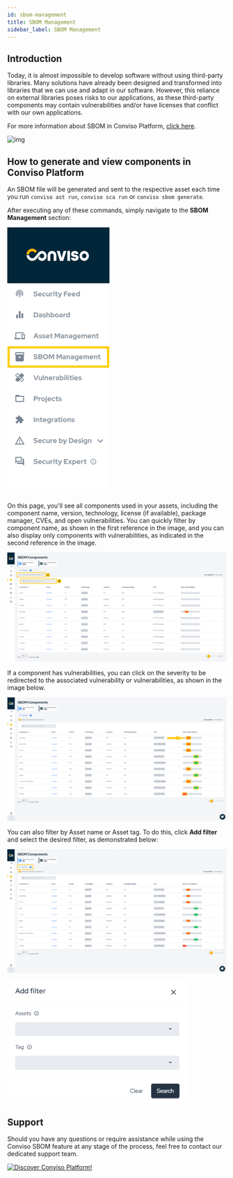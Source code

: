 ```yaml
---
id: sbom-management
title: SBOM Management
sidebar_label: SBOM Management
---
```


## Introduction

Today, it is almost impossible to develop software without using third-party libraries. Many solutions have already been designed and transformed into libraries that we can use and adapt in our software. However, this reliance on external libraries poses risks to our applications, as these third-party components may contain vulnerabilities and/or have licenses that conflict with our own applications.

For more information about SBOM in Conviso Platform, [click here](../security-scans/conviso-sbom/conviso-sbom.md).

<div style={{textAlign:'center'}}>

![img](../../static/img/sbom-inventory-resized.gif)

</div>

## How to generate and view components in Conviso Platform

An SBOM file will be generated and sent to the respective asset each time you run `conviso ast run`, `conviso sca run` or `conviso sbom generate`.

After executing any of these commands, simply navigate to the **SBOM Management** section:

<div style={{textAlign: 'center'}}>

![img](../../static/img/platform/sbom-management1.png)

</div>

On this page, you'll see all components used in your assets, including the component name, version, technology, license (if available), package manager, CVEs, and open vulnerabilities. You can quickly filter by component name, as shown in the first reference in the image, and you can also display only components with vulnerabilities, as indicated in the second reference in the image.

<div style={{textAlign: 'center'}}>

![img](../../static/img/platform/sbom-management2.png)

</div>

If a component has vulnerabilities, you can click on the severity to be redirected to the associated vulnerability or vulnerabilities, as shown in the image below.

<div style={{textAlign: 'center'}}>

![img](../../static/img/platform/sbom-management3.png)

</div>

You can also filter by Asset name or Asset tag. To do this, click **Add filter** and select the desired filter, as demonstrated below:

<div style={{textAlign: 'center'}}>

![img](../../static/img/platform/sbom-management4.png)

</div>

<div style={{textAlign: 'center'}}>

![img](../../static/img/platform/sbom-management5.png)

</div>

## Support

Should you have any questions or require assistance while using the Conviso SBOM feature at any stage of the process, feel free to contact our dedicated support team.

[![Discover Conviso Platform!](https://no-cache.hubspot.com/cta/default/5613826/interactive-125788977029.png)](https://cta-service-cms2.hubspot.com/web-interactives/public/v1/track/redirect?encryptedPayload=AVxigLKtcWzoFbzpyImNNQsXC9S54LjJuklwM39zNd7hvSoR%2FVTX%2FXjNdqdcIIDaZwGiNwYii5hXwRR06puch8xINMyL3EXxTMuSG8Le9if9juV3u%2F%2BX%2FCKsCZN1tLpW39gGnNpiLedq%2BrrfmYxgh8G%2BTcRBEWaKasQ%3D&webInteractiveContentId=125788977029&portalId=5613826)
